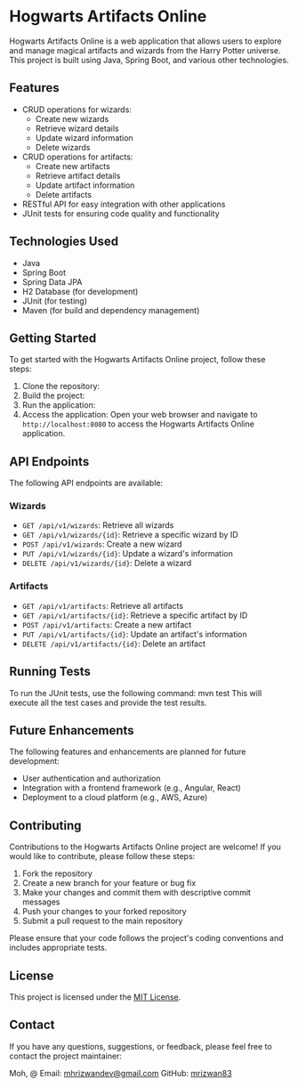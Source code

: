 # Hogwarts Artifacts Online

Hogwarts Artifacts Online is a web application that allows users to explore and manage magical artifacts and wizards from the Harry Potter universe. This project is built using Java, Spring Boot, and various other technologies.

## Features

- CRUD operations for wizards:
  - Create new wizards
  - Retrieve wizard details
  - Update wizard information
  - Delete wizards
- CRUD operations for artifacts:
  - Create new artifacts
  - Retrieve artifact details
  - Update artifact information
  - Delete artifacts
- RESTful API for easy integration with other applications
- JUnit tests for ensuring code quality and functionality

## Technologies Used

- Java
- Spring Boot
- Spring Data JPA
- H2 Database (for development)
- JUnit (for testing)
- Maven (for build and dependency management)

## Getting Started

To get started with the Hogwarts Artifacts Online project, follow these steps:

1. Clone the repository:
2. Build the project:
3. Run the application:
4. Access the application:
Open your web browser and navigate to `http://localhost:8080` to access the Hogwarts Artifacts Online application.

## API Endpoints

The following API endpoints are available:

### Wizards

- `GET /api/v1/wizards`: Retrieve all wizards
- `GET /api/v1/wizards/{id}`: Retrieve a specific wizard by ID
- `POST /api/v1/wizards`: Create a new wizard
- `PUT /api/v1/wizards/{id}`: Update a wizard's information
- `DELETE /api/v1/wizards/{id}`: Delete a wizard

### Artifacts

- `GET /api/v1/artifacts`: Retrieve all artifacts
- `GET /api/v1/artifacts/{id}`: Retrieve a specific artifact by ID
- `POST /api/v1/artifacts`: Create a new artifact
- `PUT /api/v1/artifacts/{id}`: Update an artifact's information
- `DELETE /api/v1/artifacts/{id}`: Delete an artifact

## Running Tests

To run the JUnit tests, use the following command: mvn test
This will execute all the test cases and provide the test results.

## Future Enhancements

The following features and enhancements are planned for future development:

- User authentication and authorization
- Integration with a frontend framework (e.g., Angular, React)
- Deployment to a cloud platform (e.g., AWS, Azure)

## Contributing

Contributions to the Hogwarts Artifacts Online project are welcome! If you would like to contribute, please follow these steps:

1. Fork the repository
2. Create a new branch for your feature or bug fix
3. Make your changes and commit them with descriptive commit messages
4. Push your changes to your forked repository
5. Submit a pull request to the main repository

Please ensure that your code follows the project's coding conventions and includes appropriate tests.

## License

This project is licensed under the [MIT License](LICENSE).

## Contact

If you have any questions, suggestions, or feedback, please feel free to contact the project maintainer:

Moh, @
Email: mhrizwandev@gmail.com
GitHub: [mrizwan83](https://github.com/mrizwan83)
